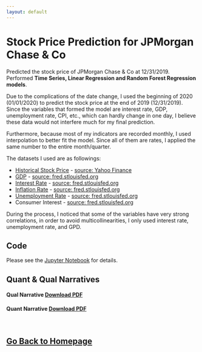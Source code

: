 ```yaml
---
layout: default
---
```

# **Stock Price Prediction for JPMorgan Chase & Co**

Predicted the stock price of JPMorgan Chase & Co at 12/31/2019. Performed **Time Series, Linear Regression and Random Forest Regression models**.

Due to the complications of the date change, I used the beginning of 2020 (01/01/2020) to predict the stock price at the end of 2019 (12/31/2019). Since the variables that formed the model are interest rate, GDP, unemployment rate, CPI, etc., which can hardly change in one day, I believe these data would not interfere much for my final prediction.

Furthermore, because most of my indicators are recorded monthly, I used interpolation to better fit the model. Since all of them are rates, I applied the same number to the entire month/quarter. 

The datasets I used are as followings:
* [Historical Stock Price](https://github.com/Yiting2018/Stock-Price-Prediction-for-JPMorgan-Chase-Co/blob/master/dataset/JPM.csv) - [source: Yahoo Finance](https://finance.yahoo.com/quote/JPM/history?p=JPM)
* [GDP](https://github.com/Yiting2018/Stock-Price-Prediction-for-JPMorgan-Chase-Co/blob/master/dataset/GDP.csv) - [source: fred.stlouisfed.org](https://fred.stlouisfed.org/series/CPIAUCSL)
* [Interest Rate](https://github.com/Yiting2018/Stock-Price-Prediction-for-JPMorgan-Chase-Co/blob/master/dataset/Effective%20Federal%20Funds%20Rate.csv) - [source: fred.stlouisfed.org](https://fred.stlouisfed.org/series/FEDFUNDS)
* [Inflation Rate](https://github.com/Yiting2018/Stock-Price-Prediction-for-JPMorgan-Chase-Co/blob/master/dataset/Inflation%20Rate.csv) - [source: fred.stlouisfed.org](https://fred.stlouisfed.org/series/T10YIE)
* [Unemployment Rate](https://github.com/Yiting2018/Stock-Price-Prediction-for-JPMorgan-Chase-Co/blob/master/dataset/UNRATE.csv) - [source: fred.stlouisfed.org](https://fred.stlouisfed.org/series/UNRATE)
* Consumer Interest - [source: fred.stlouisfed.org](https://fred.stlouisfed.org/series/CPIAUCSL)

During the process, I noticed that some of the variables have very strong correlations, in order to avoid multicollinearities, I only used interest rate, unemployment rate, and GPD.

## Code
Please see the [Jupyter Notebook](http://htmlpreview.github.io/?https://github.com/Yiting2018/Stock-Price-Prediction-for-JPMorgan-Chase-Co/blob/master/docs/Stock_Prediction.html) for details.

## Quant & Qual Narratives
#### Qual Narrative [Download PDF](https://github.com/Yiting2018/Stock-Price-Prediction-for-JPMorgan-Chase-Co/raw/master/docs/Qual%20Narrative.pdf)
#### Quant Narrative [Download PDF](https://github.com/Yiting2018/Stock-Price-Prediction-for-JPMorgan-Chase-Co/raw/master/docs/Quant%20Narrative.pdf)

<br>

## [Go Back to Homepage](https://yiting2018.github.io)
